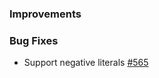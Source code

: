 ### Improvements

### Bug Fixes

- Support negative literals [#565](https://github.com/pulumi/pulumi-yaml/pull/565)
